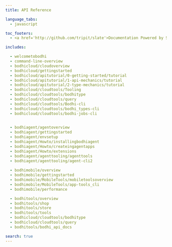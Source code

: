 ```yaml
---
title: API Reference

language_tabs:
  - javascript

toc_footers:
  - <a href='http://github.com/tripit/slate'>Documentation Powered by Slate</a>

includes:

  - welcometobodhi
  - command-line-overview
  - bodhicloud/cloudoverview
  - bodhicloud/gettingstarted
  - bodhicloud/apitutorial/0-getting-started/tutorial
  - bodhicloud/apitutorial/1-api-mechanics/tutorial
  - bodhicloud/apitutorial/2-type-mechanics/tutorial
  - bodhicloud/cloudtools/Tooling
  - bodhicloud/cloudtools/bodhitype
  - bodhicloud/cloudtools/query
  - bodhicloud/cloudtools/Bodhi-cli
  - bodhicloud/cloudtools/bodhi_types-cli
  - bodhicloud/cloudtools/bodhi-jobs-cli

  
  - bodhiagent/agentoverview
  - bodhiagent/gettingstarted
  - bodhiagent/envsetup
  - bodhiagent/Howto/installingbodhiagent
  - bodhiagent/Howto/createingagentapps
  - bodhiagent/Howto/extensions
  - bodhiagent/agenttooling/agenttools
  - bodhiagent/agenttooling/agent-cli2
   
  - bodhimobile/overview
  - bodhimobile/gettingstarted 
  - bodhimobile/MobileTools/mobiletoolsoverview
  - bodhimobile/MobileTools/app-tools_cli
  - bodhimobile/performance 

  - bodhitools/overview
  - bodhitools/shop
  - bodhitools/store
  - bodhitools/tools
  - bodhicloud/cloudtools/bodhitype
  - bodhicloud/cloudtools/query
  - bodhitools/bodhi_api_docs

search: true
---
```

